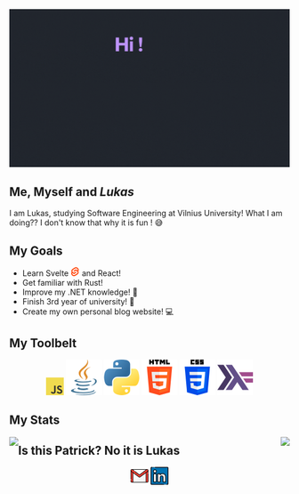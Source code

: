 <img src="https://github.com/StauceLukas/StauceLukas/blob/main/cover.gif" alt="banner">

## Me, Myself and _Lukas_
I am Lukas, studying Software Engineering at Vilnius University! What I am doing?? I don't know that why it is fun ! 😅

## My Goals
- Learn Svelte <img height="16" width="16" src="icons/svelte.svg" /> and React! 
- Get familiar with Rust! 
- Improve my .NET knowledge! :green_book: 
- Finish 3rd year of university! :school: 
- Create my own personal blog website! :computer:

## My Toolbelt

<p align="center">
  <img src="icons/javascript.png"/>
  <img src="icons/java.png"/>
  <img src="icons/python.png"/>
  <img src="icons/html-5.png"/>
  <img src="icons/css-3.png"/>
  <img src="icons/haskell.png"/>
</p>

## My Stats
<a href="https://github.com/anuraghazra/github-readme-stats">
  <img align="right" src="https://github-readme-stats.vercel.app/api?username=StauceLukas&show_icons=true&theme=dracula" />
</a>


<a href="https://git.io/streak-stats">
  <img align="left" src="http://github-readme-streak-stats.herokuapp.com?user=StauceLukas&theme=dracula&hide_border=false&date_format=%5BY%20%5DM%20j" />
</a> 

## Is this Patrick? No it is Lukas
<p align="center">
     <img src="icons/gmail.png"/>
     <img src="icons/linkedin.png"/>
</p>

